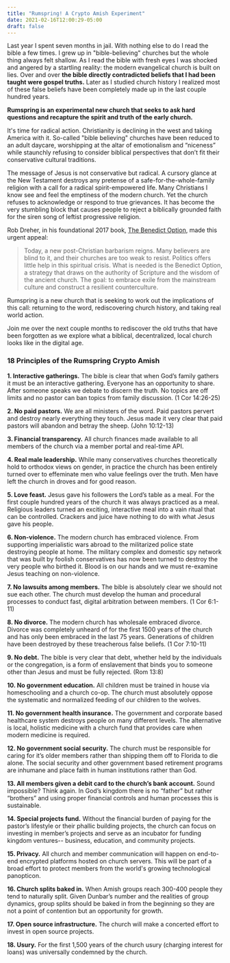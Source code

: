 ```yaml
---
title: "Rumspring! A Crypto Amish Experiment"
date: 2021-02-16T12:00:29-05:00
draft: false
---
```


Last year I spent seven months in jail. With nothing else to do I read the bible a few times. I grew up in "bible-believing" churches but the whole thing always felt shallow. As I read the bible with fresh eyes I was shocked and angered by a startling reality: the modern evangelical church is built on lies. Over and over **the bible directly contradicted beliefs that I had been taught were gospel truths.** Later as I studied church history I realized most of these false beliefs have been completely made up in the last couple hundred years.

**Rumspring is an experimental new church that seeks to ask hard questions and recapture the spirit and truth of the early church.**

It's time for radical action. Christianity is declining in the west and taking America with it. So-called "bible believing" churches have been reduced to an adult daycare, worshipping at the altar of emotionalism and “niceness” while staunchly refusing to consider biblical perspectives that don’t fit their conservative cultural traditions.

The message of Jesus is not conservative but radical. A cursory glance at the New Testament destroys any pretense of a safe-for-the-whole-family religion with a call for a radical spirit-empowered life. Many Christians I know see and feel the emptiness of the modern church. Yet the church refuses to acknowledge or respond to true grievances. It has become the very stumbling block that causes people to reject a biblically grounded faith for the siren song of leftist progressive religion.

Rob Dreher, in his foundational 2017 book, [The Benedict Option](https://www.amazon.com/dp/B01KUCY7XI/ref=dp-kindle-redirect?_encoding=UTF8&btkr=1), made this urgent appeal:

> Today, a new post-Christian barbarism reigns. Many believers are blind to it, and their churches are too weak to resist. Politics offers little help in this spiritual crisis. What is needed is the Benedict Option, a strategy that draws on the authority of Scripture and the wisdom of the ancient church. The goal: to embrace exile from the mainstream culture and construct a resilient counterculture.

Rumspring is a new church that is seeking to work out the implications of this call: returning to the word, rediscovering church history, and taking real world action.

Join me over the next couple months to rediscover the old truths that have been forgotten as we explore what a biblical, decentralized, local church looks like in the digital age.

### 18 Principles of the Rumspring Crypto Amish ###

**1. Interactive gatherings.** The bible is clear that when God’s family gathers it must be an interactive gathering. Everyone has an opportunity to share. After someone speaks we debate to discern the truth. No topics are off limits and no pastor can ban topics from family discussion. (1 Cor 14:26-25)

**2. No paid pastors.** We are all ministers of the word. Paid pastors pervert and destroy nearly everything they touch. Jesus made it very clear that paid pastors will abandon and betray the sheep. (John 10:12-13)

**3. Financial transparency.** All church finances made available to all members of the church via a member portal and real-time API.

**4. Real male leadership.** While many conservatives churches theoretically hold to orthodox views on gender, in practice the church has been entirely turned over to effeminate men who value feelings over the truth. Men have left the church in droves and for good reason. 

**5. Love feast.** Jesus gave his followers the Lord’s table as a meal. For the first couple hundred years of the church it was always practiced as a meal. Religious leaders turned an exciting, interactive meal into a vain ritual that can be controlled. Crackers and juice have nothing to do with what Jesus gave his people.

**6. Non-violence.** The modern church has embraced violence. From supporting imperialistic wars abroad to the militarized police state destroying people at home. The military complex and domestic spy network that was built by foolish conservatives has now been turned to destroy the very people who birthed it. Blood is on our hands and we must re-examine Jesus teaching on non-violence.

**7. No lawsuits among members.** The bible is absolutely clear we should not sue each other. The church must develop the human and procedural processes to conduct fast, digital arbitration between members. (1 Cor 6:1-11)

**8. No divorce.** The modern church has wholesale embraced divorce. Divorce was completely unheard of for the first 1500 years of the church and has only been embraced in the last 75 years. Generations of children have been destroyed by these treacherous false beliefs. (1 Cor 7:10-11)

**9. No debt.** The bible is very clear that debt, whether held by the individuals or the congregation, is a form of enslavement that binds you to someone other than Jesus and must be fully rejected. (Rom 13:8)

**10. No government education.** All children must be trained in house via homeschooling and a church co-op. The church must absolutely oppose the systematic and normalized feeding of our children to the wolves.

**11. No government health insurance.** The government and corporate based healthcare system destroys people on many different levels. The alternative is local, holistic medicine with a church fund that provides care when modern medicine is required.

**12. No government social security.** The church must be responsible for caring for it’s older members rather than shipping them off to Florida to die alone. The social security and other government based retirement programs are inhumane and place faith in human institutions rather than God.

**13. All members given a debit card to the church’s bank account.** Sound impossible? Think again. In God’s kingdom there is no “father” but rather “brothers” and using proper financial controls and human processes this is sustainable.

**14. Special projects fund.** Without the financial burden of paying for the pastor’s lifestyle or their phallic building projects, the church can focus on investing in member’s projects and serve as an incubator for funding kingdom ventures-- business, education, and community projects.

**15. Privacy.** All church and member communication will happen on end-to-end encrypted platforms hosted on church servers. This will be part of a broad effort to protect members from the world's growing technological panopticon.

**16. Church splits baked in.** When Amish groups reach 300-400 people they tend to naturally split. Given Dunbar’s number and the realities of group dynamics, group splits should be baked in from the beginning so they are not a point of contention but an opportunity for growth.

**17. Open source infrastructure.** The church will make a concerted effort to invest in open source projects. 

**18. Usury.** For the first 1,500 years of the church usury (charging interest for loans) was universally condemned by the church. 
